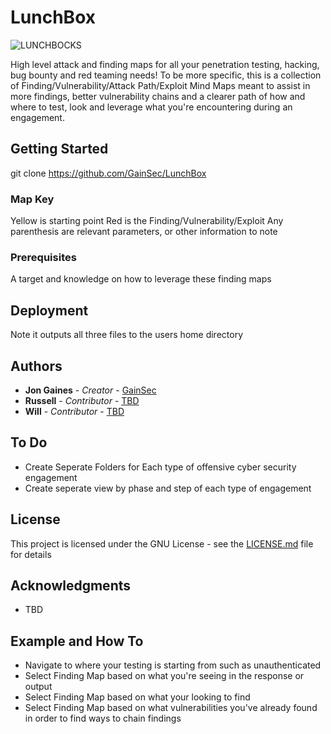 # LunchBox
![LUNCHBOCKS](https://gainsec.com/wp-content/uploads/2023/12/L.U.N.C.H.B.O.C.K.S.png)

High level attack and finding maps for all your penetration testing, hacking, bug bounty and red teaming needs! To be more specific, this is a collection of Finding/Vulnerability/Attack Path/Exploit Mind Maps meant to assist in more findings, better vulnerability chains and a clearer path of how and where to test, look and leverage what you're encountering during an engagement.

## Getting Started

git clone https://github.com/GainSec/LunchBox 

### Map Key

Yellow is starting point
Red is the Finding/Vulnerability/Exploit
Any parenthesis are relevant parameters, or other information to note

### Prerequisites

A target and knowledge on how to leverage these finding maps

## Deployment

Note it outputs all three files to the users home directory

## Authors

* **Jon Gaines** - *Creator* - [GainSec](https://github.com/GainSec)
* **Russell** - *Contributor* - [TBD](TBD)
* **Will** - *Contributor* - [TBD](TBD)

## To Do

* Create Seperate Folders for Each type of offensive cyber security engagement
* Create seperate view by phase and step of each type of engagement

## License

This project is licensed under the GNU License - see the [LICENSE.md](LICENSE.md) file for details

## Acknowledgments

* TBD

## Example and How To

* Navigate to where your testing is starting from such as unauthenticated
* Select Finding Map based on what you're seeing in the response or output
* Select Finding Map based on what your looking to find
* Select Finding Map based on what vulnerabilities you've already found in order to find ways to chain findings
